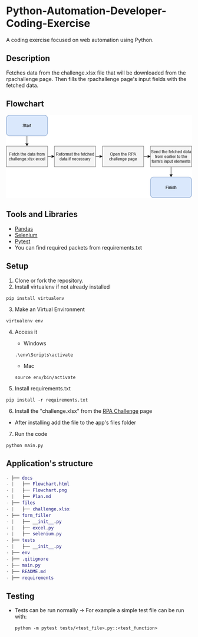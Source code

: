# Python-Automation-Developer-Coding-Exercise
A coding exercise focused on web automation using Python.

## Description
Fetches data from the challenge.xlsx file that will be downloaded from the rpachallenge page.
Then fills the rpachallenge page's input fields with the fetched data.

## Flowchart
![picture_of_the_flowchart](https://github.com/BorisHiltunen/Python-Automation-Developer-Coding-Exercise/blob/main/docs/Flowchart.png)

## Tools and Libraries
- [Pandas](https://pandas.pydata.org/)
- [Selenium](https://www.selenium.dev/)
- [Pytest](https://docs.pytest.org/en/stable/)
- You can find required packets from requirements.txt

## Setup
1. Clone or fork the repository.
2. Install virtualenv if not already installed
```
pip install virtualenv
```

3. Make an Virtual Environment
```
virtualenv env
```

4. Access it
    - Windows
    ```
    .\env\Scripts\activate
    ```
    - Mac
    ```
    source env/bin/activate
    ```

5. Install requirements.txt
```
pip install -r requirements.txt
```

6. Install the "challenge.xlsx" from the [RPA Challenge](https://rpachallenge.com/) page
  - After installing add the file to the app's files folder

7. Run the code
```
python main.py
```

## Application's structure
```GAP
- ├── docs
- |   ├── Flowchart.html
- |   ├── Flowchart.png
- |   ├── Plan.md
- ├── files
- |   ├── challenge.xlsx
- ├── form_filler
- |   ├── __init__.py
- |   ├── excel.py
- |   ├── selenium.py
- ├── tests
- |   ├── __init__.py
- ├── env
- ├── .qitignore
- ├── main.py
- ├── README.md
- ├── requirements
```

## Testing
- Tests can be run normally
-> For example a simple test file can be run with:
    ```
    python -m pytest tests/<test_file>.py::<test_function>
    ```
